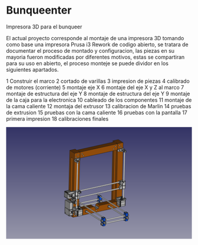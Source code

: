 # Bunqueenter
Impresora 3D para el bunqueer

El actual proyecto corresponde al montaje de una impresora 3D tomando como base una impresora Prusa i3 Rework de codigo abierto, se tratara de documentar el proceso de montado y configuracion, las piezas en su mayoria fueron modificadas por diferentes motivos, estas se compartiran para su uso en abierto, el proceso monteje se puede dividor en los siguientes apartados.

1	Construir el marco
2	cortado de varillas
3	impresion de piezas
4	calibrado de motores (corriente)
5	montaje eje X
6	montaje del eje X y Z al marco
7	montaje de estructura del eje Y
8	montaje de estructura del eje Y
9	montaje de la caja para la electronica
10	cableado de los componentes
11	montaje de la cama caliente
12	montaja del extrusor
13	calibracion de Marlin
14	pruebas de extrusion
15	pruebas con la cama caliente
16	pruebas con la pantalla
<n>17	primera impresion</n>
18	calibraciones finales


<IMG SRC="Bunqueenter.png">
